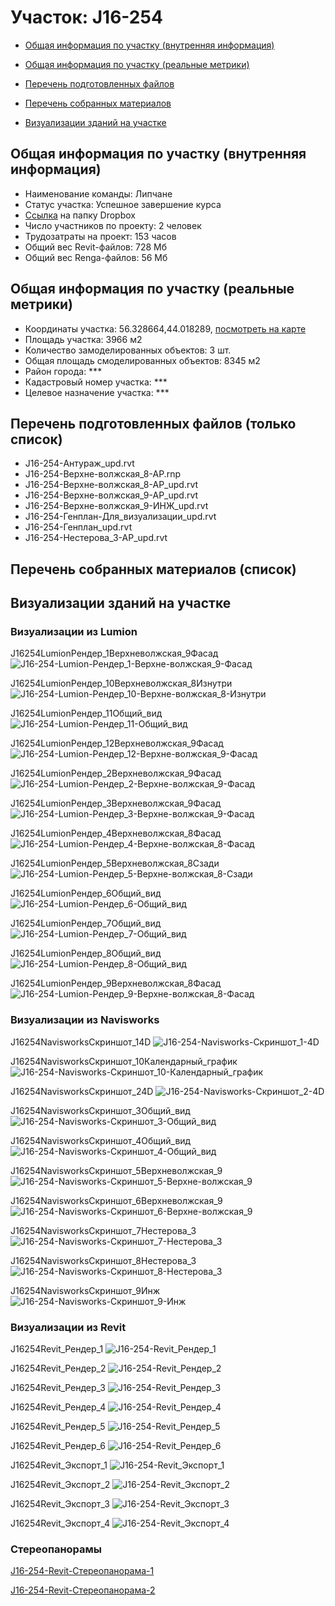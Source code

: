 # Участок: J16-254

* [Общая информация по участку (внутренняя информация)](#Chapter1)

* [Общая информация по участку (реальные метрики)](#Chapter2)

* [Перечень подготовленных файлов](#Chapter3)

* [Перечень собранных материалов](#Chapter4)

* [Визуализации зданий на участке](#Chapter6)

## <a id="Chapter1"></a> Общая информация по участку (внутренняя информация)
+ Наименование команды: Липчане
+ Статус участка: Успешное завершение курса
+ [Ссылка](https://www.dropbox.com/sh/wvvgv1nw1iqred9/AADciIVkZaFI_qWntzvNknDsa/J16_254?dl=0) на папку Dropbox
+ Число участников по проекту: 2 человек
+ Трудозатраты на проект: 153 часов
+ Общий вес Revit-файлов: 728 Мб
+ Общий вес Renga-файлов: 56 Мб
## <a id="Chapter2"></a> Общая информация по участку (реальные метрики)
+ Координаты участка: 56.328664,44.018289, [посмотреть на карте](https://yandex.ru/maps/47/nizhny-novgorod/?ll=44.018289%2C56.328664&z=19)
+ Площадь участка: 3966 м2
+ Количество замоделированных объектов: 3 шт.
+ Общая площадь смоделированных объектов: 8345 м2
+ Район города: *** 
+ Кадастровый номер участка: *** 
+ Целевое назначение участка: *** 
## <a id="Chapter3"></a> Перечень подготовленных файлов (только список)
+ J16-254-Антураж_upd.rvt
+ J16-254-Верхне-волжская_8-АР.rnp
+ J16-254-Верхне-волжская_8-АР_upd.rvt
+ J16-254-Верхне-волжская_9-АР_upd.rvt
+ J16-254-Верхне-волжская_9-ИНЖ_upd.rvt
+ J16-254-Генплан-Для_визуализации_upd.rvt
+ J16-254-Генплан_upd.rvt
+ J16-254-Нестерова_3-АР_upd.rvt
## <a id="Chapter4"></a> Перечень собранных материалов (список)
## <a id="Chapter6"></a> Визуализации зданий на участке
### Визуализации из Lumion
J16254LumionРендер_1Верхневолжская_9Фасад
![J16-254-Lumion-Рендер_1-Верхне-волжская_9-Фасад](/Images/J16_254/J16-254-Lumion-Рендер_1-Верхне-волжская_9-Фасад_Compressed.jpg)

J16254LumionРендер_10Верхневолжская_8Изнутри
![J16-254-Lumion-Рендер_10-Верхне-волжская_8-Изнутри](/Images/J16_254/J16-254-Lumion-Рендер_10-Верхне-волжская_8-Изнутри_Compressed.jpg)

J16254LumionРендер_11Общий_вид
![J16-254-Lumion-Рендер_11-Общий_вид](/Images/J16_254/J16-254-Lumion-Рендер_11-Общий_вид_Compressed.jpg)

J16254LumionРендер_12Верхневолжская_9Фасад
![J16-254-Lumion-Рендер_12-Верхне-волжская_9-Фасад](/Images/J16_254/J16-254-Lumion-Рендер_12-Верхне-волжская_9-Фасад_Compressed.jpg)

J16254LumionРендер_2Верхневолжская_9Фасад
![J16-254-Lumion-Рендер_2-Верхне-волжская_9-Фасад](/Images/J16_254/J16-254-Lumion-Рендер_2-Верхне-волжская_9-Фасад_Compressed.jpg)

J16254LumionРендер_3Верхневолжская_9Фасад
![J16-254-Lumion-Рендер_3-Верхне-волжская_9-Фасад](/Images/J16_254/J16-254-Lumion-Рендер_3-Верхне-волжская_9-Фасад_Compressed.jpg)

J16254LumionРендер_4Верхневолжская_8Фасад
![J16-254-Lumion-Рендер_4-Верхне-волжская_8-Фасад](/Images/J16_254/J16-254-Lumion-Рендер_4-Верхне-волжская_8-Фасад_Compressed.jpg)

J16254LumionРендер_5Верхневолжская_8Сзади
![J16-254-Lumion-Рендер_5-Верхне-волжская_8-Сзади](/Images/J16_254/J16-254-Lumion-Рендер_5-Верхне-волжская_8-Сзади_Compressed.jpg)

J16254LumionРендер_6Общий_вид
![J16-254-Lumion-Рендер_6-Общий_вид](/Images/J16_254/J16-254-Lumion-Рендер_6-Общий_вид_Compressed.jpg)

J16254LumionРендер_7Общий_вид
![J16-254-Lumion-Рендер_7-Общий_вид](/Images/J16_254/J16-254-Lumion-Рендер_7-Общий_вид_Compressed.jpg)

J16254LumionРендер_8Общий_вид
![J16-254-Lumion-Рендер_8-Общий_вид](/Images/J16_254/J16-254-Lumion-Рендер_8-Общий_вид_Compressed.jpg)

J16254LumionРендер_9Верхневолжская_8Фасад
![J16-254-Lumion-Рендер_9-Верхне-волжская_8-Фасад](/Images/J16_254/J16-254-Lumion-Рендер_9-Верхне-волжская_8-Фасад_Compressed.jpg)

### Визуализации из Navisworks
J16254NavisworksСкриншот_14D
![J16-254-Navisworks-Скриншот_1-4D](/Images/J16_254/J16-254-Navisworks-Скриншот_1-4D_Compressed.jpg)

J16254NavisworksСкриншот_10Календарный_график
![J16-254-Navisworks-Скриншот_10-Календарный_график](/Images/J16_254/J16-254-Navisworks-Скриншот_10-Календарный_график_Compressed.jpg)

J16254NavisworksСкриншот_24D
![J16-254-Navisworks-Скриншот_2-4D](/Images/J16_254/J16-254-Navisworks-Скриншот_2-4D_Compressed.jpg)

J16254NavisworksСкриншот_3Общий_вид
![J16-254-Navisworks-Скриншот_3-Общий_вид](/Images/J16_254/J16-254-Navisworks-Скриншот_3-Общий_вид_Compressed.jpg)

J16254NavisworksСкриншот_4Общий_вид
![J16-254-Navisworks-Скриншот_4-Общий_вид](/Images/J16_254/J16-254-Navisworks-Скриншот_4-Общий_вид_Compressed.jpg)

J16254NavisworksСкриншот_5Верхневолжская_9
![J16-254-Navisworks-Скриншот_5-Верхне-волжская_9](/Images/J16_254/J16-254-Navisworks-Скриншот_5-Верхне-волжская_9_Compressed.jpg)

J16254NavisworksСкриншот_6Верхневолжская_9
![J16-254-Navisworks-Скриншот_6-Верхне-волжская_9](/Images/J16_254/J16-254-Navisworks-Скриншот_6-Верхне-волжская_9_Compressed.jpg)

J16254NavisworksСкриншот_7Нестерова_3
![J16-254-Navisworks-Скриншот_7-Нестерова_3](/Images/J16_254/J16-254-Navisworks-Скриншот_7-Нестерова_3_Compressed.jpg)

J16254NavisworksСкриншот_8Нестерова_3
![J16-254-Navisworks-Скриншот_8-Нестерова_3](/Images/J16_254/J16-254-Navisworks-Скриншот_8-Нестерова_3_Compressed.jpg)

J16254NavisworksСкриншот_9Инж
![J16-254-Navisworks-Скриншот_9-Инж](/Images/J16_254/J16-254-Navisworks-Скриншот_9-Инж_Compressed.jpg)

### Визуализации из Revit
J16254Revit_Рендер_1
![J16-254-Revit_Рендер_1](/Images/J16_254/J16-254-Revit_Рендер_1_Compressed.jpg)

J16254Revit_Рендер_2
![J16-254-Revit_Рендер_2](/Images/J16_254/J16-254-Revit_Рендер_2_Compressed.jpg)

J16254Revit_Рендер_3
![J16-254-Revit_Рендер_3](/Images/J16_254/J16-254-Revit_Рендер_3_Compressed.jpg)

J16254Revit_Рендер_4
![J16-254-Revit_Рендер_4](/Images/J16_254/J16-254-Revit_Рендер_4_Compressed.jpg)

J16254Revit_Рендер_5
![J16-254-Revit_Рендер_5](/Images/J16_254/J16-254-Revit_Рендер_5_Compressed.jpg)

J16254Revit_Рендер_6
![J16-254-Revit_Рендер_6](/Images/J16_254/J16-254-Revit_Рендер_6_Compressed.jpg)

J16254Revit_Экспорт_1
![J16-254-Revit_Экспорт_1](/Images/J16_254/J16-254-Revit_Экспорт_1_Compressed.jpg)

J16254Revit_Экспорт_2
![J16-254-Revit_Экспорт_2](/Images/J16_254/J16-254-Revit_Экспорт_2_Compressed.jpg)

J16254Revit_Экспорт_3
![J16-254-Revit_Экспорт_3](/Images/J16_254/J16-254-Revit_Экспорт_3_Compressed.jpg)

J16254Revit_Экспорт_4
![J16-254-Revit_Экспорт_4](/Images/J16_254/J16-254-Revit_Экспорт_4_Compressed.jpg)

### Стереопанорамы
[J16-254-Revit-Стереопанорама-1](https://pano.autodesk.com/pano.html?url=jpgs/48ea3408-77ab-4b82-80ed-626255d52385&version=2)

[J16-254-Revit-Стереопанорама-2](https://pano.autodesk.com/pano.html?url=jpgs/e9509ed5-0d98-48fa-b3d5-b75e6ab2038b&version=2)

